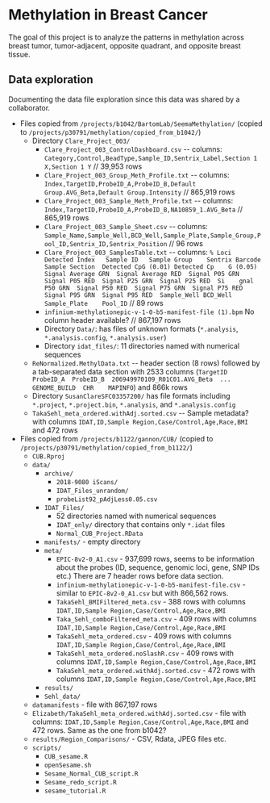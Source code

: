 # Methylation in Breast Cancer 

The goal of this project is to analyze the patterns in methylation across breast tumor, tumor-adjacent, opposite quadrant, and opposite breast tissue.

## Data exploration

Documenting the data file exploration since this data was shared by a collaborator.

* Files copied from `/projects/b1042/BartomLab/SeemaMethylation/` (copied to `/projects/p30791/methylation/copied_from_b1042/`)
  * Directory `Clare_Project_003/`
    * `Clare_Project_003_ControlDashboard.csv` -- columns: `Category,Control,BeadType,Sample_ID,Sentrix_Label,Section 1 X,Section 1 Y` // 39,953 rows 
    * `Clare_Project_003_Group_Meth_Profile.txt` -- columns: `Index,TargetID,ProbeID_A,ProbeID_B,Default Group.AVG_Beta,Default Group.Intensity` // 865,919 rows 
    * `Clare_Project_003_Sample_Meth_Profile.txt` -- columns: `Index,TargetID,ProbeID_A,ProbeID_B,NA10859_1.AVG_Beta` // 865,919 rows
    * `Clare_Project_003_Sample_Sheet.csv` -- columns: `Sample_Name,Sample_Well,BCD_Well,Sample_Plate,Sample_Group,Pool_ID,Sentrix_ID,Sentrix_Position` // 96 rows
    * `Clare_Project_003_SamplesTable.txt` -- columns: `% Loci Detected Index   Sample ID   Sample Group    Sentrix Barcode Sample Section  Detected CpG (0.01) Detected Cp    G (0.05) Signal Average GRN  Signal Average RED  Signal P05 GRN  Signal P05 RED  Signal P25 GRN  Signal P25 RED  Si    gnal P50 GRN  Signal P50 RED  Signal P75 GRN  Signal P75 RED  Signal P95 GRN  Signal P95 RED  Sample_Well BCD_Well        Sample_Plate    Pool_ID` // 89 rows
    * `infinium-methylationepic-v-1-0-b5-manifest-file (1).bpm` No column header available? // 867,197 rows
    * Directory `Data/`: has files of unknown formats (`*.analysis`, `*.analysis.config`, `*.analysis.user`)
    * Directory `idat_files/`: 11 directories named with numerical sequences
  * `ReNormalized.MethylData.txt` -- header section (8 rows) followed by a tab-separated data section with 2533 columns (`TargetID  ProbeID_A  ProbeID_B  206949970109_R01C01.AVG_Beta  ...  GENOME_BUILD  CHR    MAPINFO`) and 866k rows
  * Directory `SusanClareSFC03357200/` has file formats including `*.project`, `*.project.bin`, `*.analysis`, and `*.analysis.config`
  * `TakaSehl_meta_ordered.withAdj.sorted.csv` -- Sample metadata? with columns `IDAT,ID,Sample Region,Case/Control,Age,Race,BMI` and 472 rows
* Files copied from `/projects/b1122/gannon/CUB/` (copied to `/projects/p30791/methylation/copied_from_b1122/`)
  * `CUB.Rproj`
  * `data/`
    * `archive/`
      * `2018-9080 iScans/`
      * `IDAT_Files_unrandom/`
      * `probeList92_pAdjLess0.05.csv`
    * `IDAT_Files/`
      * 52 directories named with numerical sequences
      * `IDAT_only/` directory that contains only `*.idat` files
      * `Normal_CUB_Project.RData`
    * `manifests/` - empty directory 
    * `meta/`
      * `EPIC-8v2-0_A1.csv` - 937,699 rows, seems to be information about the probes (ID, sequence, genomic loci, gene, SNP IDs etc.) There are 7 header rows before data section.
      * `infinium-methylationepic-v-1-0-b5-manifest-file.csv` - similar to `EPIC-8v2-0_A1.csv` but with 866,562 rows.
      * `TakaSehl_BMIFiltered_meta.csv` - 388 rows with columns `IDAT,ID,Sample Region,Case/Control,Age,Race,BMI`
      * `Taka_Sehl_comboFiltered_meta.csv` - 409 rows with columns `IDAT,ID,Sample Region,Case/Control,Age,Race,BMI`
      * `TakaSehl_meta_ordered.csv` - 409 rows with columns `IDAT,ID,Sample Region,Case/Control,Age,Race,BMI`
      * `TakaSehl_meta_ordered.noSlashR.csv` - 409 rows with columns `IDAT,ID,Sample Region,Case/Control,Age,Race,BMI`
      * `TakaSehl_meta_ordered.withAdj.sorted.csv` - 472 rows with columns `IDAT,ID,Sample Region,Case/Control,Age,Race,BMI`
    * `results/`
    * `Sehl_data/`
  * `datamanifests` - file with 867,197 rows
  * `Elizabeth/TakaSehl_meta_ordered.withAdj.sorted.csv` - file with columns: `IDAT,ID,Sample Region,Case/Control,Age,Race,BMI` and 472 rows. Same as the one from b1042?
  * `results/Region_Comparisons/` - CSV, Rdata, JPEG files etc. 
  * `scripts/`
    * `CUB_sesame.R`
    * `openSesame.sh`
    * `Sesame_Normal_CUB_script.R`
    * `Sesame_redo_script.R`
    * `sesame_tutorial.R`

